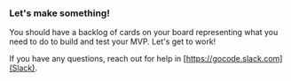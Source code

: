 ### Let's make something!

You should have a backlog of cards on your board representing what you need to do to build and test your MVP. Let's get to work!

If you have any questions, reach out for help in [https://gocode.slack.com](Slack).

